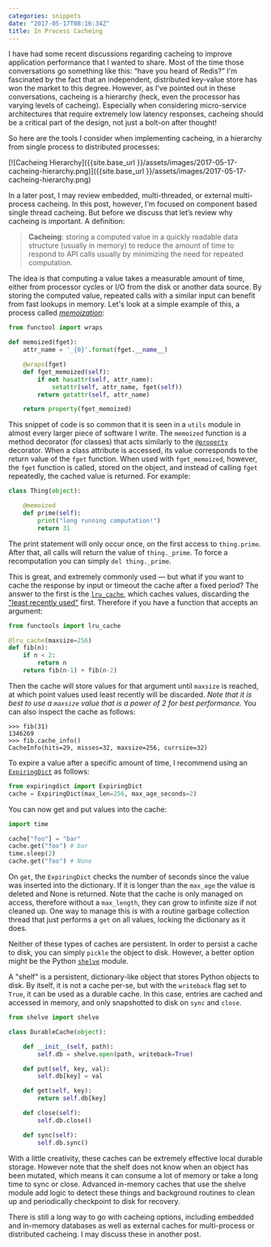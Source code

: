 ```yaml
---
categories: snippets
date: "2017-05-17T08:16:34Z"
title: In Process Cacheing
---
```


I have had some recent discussions regarding cacheing to improve application performance that I wanted to share. Most of the time those conversations go something like this: &ldquo;have you heard of Redis?&rdquo; I'm fascinated by the fact that an independent, distributed key-value store has won the market to this degree. However, as I've pointed out in these conversations, cacheing is a hierarchy (heck, even the processor has varying levels of cacheing). Especially when considering micro-service architectures that require extremely low latency responses, cacheing should be a critical part of the design, not just a bolt-on after thought!

So here are the tools I consider when implementing cacheing, in a hierarchy from single process to distributed processes:

[![Cacheing Hierarchy]({{site.base_url }}/assets/images/2017-05-17-cacheing-hierarchy.png)]({{site.base_url }}/assets/images/2017-05-17-cacheing-hierarchy.png)

In a later post, I may review embedded, multi-threaded, or external multi-process cacheing. In this post, however, I'm focused on component based single thread cacheing. But before we discuss that let&rsquo;s review why cacheing is important. A definition:

> **Cacheing**: storing a computed value in a quickly readable data structure (usually in memory) to reduce the amount of time to respond to API calls usually by minimizing the need for repeated computation.

The idea is that computing a value takes a measurable amount of time, either from processor cycles or I/O from the disk or another data source. By storing the computed value, repeated calls with a similar input can benefit from fast lookups in memory. Let's look at a simple example of this, a process called [_memoization_](https://en.wikipedia.org/wiki/Memoization):

```python
from functool import wraps

def memoized(fget):
    attr_name = '_{0}'.format(fget.__name__)

    @wraps(fget)
    def fget_memoized(self):
        if not hasattr(self, attr_name):
            setattr(self, attr_name, fget(self))
        return getattr(self, attr_name)

    return property(fget_memoized)
```

This snippet of code is so common that it is seen in a `utils` module in almost every larger piece of software I write. The `memoized` function is a method decorator (for classes) that acts similarly to the [`@property`](https://docs.python.org/3/library/functions.html#property) decorator. When a class attribute is accessed, its value corresponds to the return value of the `fget` function. When used with `fget_memoized`, however, the `fget` function is called, stored on the object, and instead of calling `fget` repeatedly, the cached value is returned. For example:

```python
class Thing(object):

    @memoized
    def prime(self):
        print("long running computation!")
        return 31
```

The print statement will only occur once, on the first access to `thing.prime`. After that, all calls will return the value of `thing._prime`. To force a recomputation you can simply `del thing._prime`.

This is great, and extremely commonly used &mdash; but what if you want to cache the response by input or timeout the cache after a fixed period? The answer to the first is the [`lru_cache`](https://docs.python.org/3/library/functools.html#functools.lru_cache), which caches values, discarding the ["least recently used"](https://en.wikipedia.org/wiki/Cache_replacement_policies#Least_Recently_Used_.28LRU.29) first. Therefore if you have a function that accepts an argument:

```python
from functools import lru_cache

@lru_cache(maxsize=256)
def fib(n):
    if n < 2:
        return n
    return fib(n-1) + fib(n-2)
```

Then the cache will store values for that argument until `maxsize` is reached, at which point values used least recently will be discarded. _Note that it is best to use a `maxsize` value that is a power of 2 for best performance._ You can also inspect the cache as follows:

```
>>> fib(31)
1346269
>>> fib.cache_info()
CacheInfo(hits=29, misses=32, maxsize=256, currsize=32)
```

To expire a value after a specific amount of time, I recommend using an [`ExpiringDict`](https://pypi.python.org/pypi/expiringdict) as follows:

```python
from expiringdict import ExpiringDict
cache = ExpiringDict(max_len=256, max_age_seconds=2)
```

You can now get and put values into the cache:

```python
import time

cache["foo"] = "bar"
cache.get("foo") # bar
time.sleep(2)
cache.get("foo") # None
```

On `get`, the `ExpiringDict` checks the number of seconds since the value was inserted into the dictionary. If it is longer than the `max_age` the value is deleted and None is returned. Note that the cache is only managed on access, therefore without a `max_length`, they can grow to infinite size if not cleaned up. One way to manage this is with a routine garbage collection thread that just performs a `get` on all values, locking the dictionary as it does.

Neither of these types of caches are persistent. In order to persist a cache to disk, you can simply `pickle` the object to disk. However, a better option might be the Python [`shelve`](https://docs.python.org/3/library/shelve.html) module.

A "shelf" is a persistent, dictionary-like object that stores Python objects to disk. By itself, it is not a cache per-se, but with the `writeback` flag set to `True`, it can be used as a durable cache. In this case, entries are cached and accessed in memory, and only snapshotted to disk on `sync` and `close`.

```python
from shelve import shelve

class DurableCache(object):

    def __init__(self, path):
        self.db = shelve.open(path, writeback=True)

    def put(self, key, val):
        self.db[key] = val

    def get(self, key):
        return self.db[key]

    def close(self):
        self.db.close()

    def sync(self):
        self.db.sync()
```

With a little creativity, these caches can be extremely effective local durable storage. However note that the shelf does not know when an object has been mutated, which means it can consume a lot of memory or take a long time to sync or close. Advanced in-memory caches that use the shelve module add logic to detect these things and background routines to clean up and periodically checkpoint to disk for recovery.

There is still a long way to go with cacheing options, including embedded and in-memory databases as well as external caches for multi-process or distributed cacheing. I may discuss these in another post.
